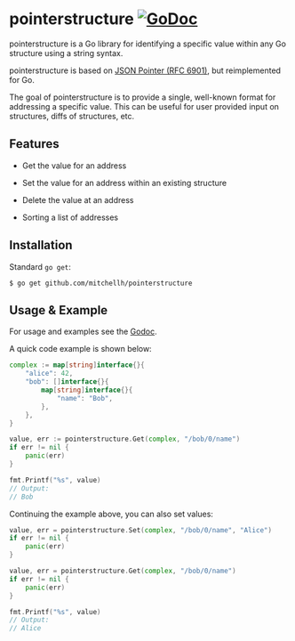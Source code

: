 # pointerstructure [![GoDoc](https://godoc.org/github.com/mitchellh/pointerstructure?status.svg)](https://godoc.org/github.com/mitchellh/pointerstructure)

pointerstructure is a Go library for identifying a specific value within
any Go structure using a string syntax.

pointerstructure is based on
[JSON Pointer (RFC 6901)](https://tools.ietf.org/html/rfc6901), but
reimplemented for Go.

The goal of pointerstructure is to provide a single, well-known format
for addressing a specific value. This can be useful for user provided
input on structures, diffs of structures, etc.

## Features

  * Get the value for an address

  * Set the value for an address within an existing structure

  * Delete the value at an address

  * Sorting a list of addresses

## Installation

Standard `go get`:

```
$ go get github.com/mitchellh/pointerstructure
```

## Usage & Example

For usage and examples see the [Godoc](http://godoc.org/github.com/mitchellh/pointerstructure).

A quick code example is shown below:

```go
complex := map[string]interface{}{
	"alice": 42,
	"bob": []interface{}{
		map[string]interface{}{
			"name": "Bob",
		},
	},
}

value, err := pointerstructure.Get(complex, "/bob/0/name")
if err != nil {
	panic(err)
}

fmt.Printf("%s", value)
// Output:
// Bob
```

Continuing the example above, you can also set values:

```go
value, err = pointerstructure.Set(complex, "/bob/0/name", "Alice")
if err != nil {
	panic(err)
}

value, err = pointerstructure.Get(complex, "/bob/0/name")
if err != nil {
	panic(err)
}

fmt.Printf("%s", value)
// Output:
// Alice
```
